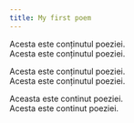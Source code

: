 ```yaml
---
title: My first poem
---
```

Acesta este conținutul poeziei.\
Acesta este conținutul poeziei.  

Acesta este conținutul poeziei.\
Acesta este conținutul poeziei.

Aceasta este continut poeziei.\
Acesta este continut poeziei.
